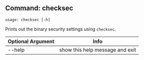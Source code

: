 ## Command: checksec ##
```
usage: checksec [-h]
```
Prints out the binary security settings using `checksec`.  

| Optional Argument | Info |
|---------------------|------|
| --help | show this help message and exit |



